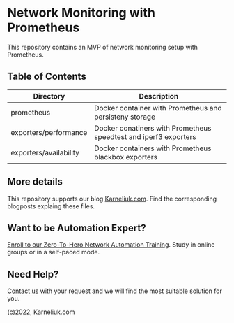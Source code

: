 # Network Monitoring with Prometheus
This repository contains an MVP of network monitoring setup with Prometheus.

## Table of Contents
| Directory | Description |
| ------ | ------- |
| prometheus | Docker container with Prometheus and persisteny storage |
| exporters/performance | Docker conatiners with Prometheus speedtest and iperf3 exporters |
| exporters/availability | Docker containers with Prometheus blackbox exporters|

## More details
This repository supports our blog [Karneliuk.com](https://karneliuk.com). Find the corresponding blogposts explaing these files.

## Want to be Automation Expert?
[Enroll to our Zero-To-Hero Network Automation Training](https://training.karneliuk.com/forms/). Study in online groups or in a self-paced mode.

## Need Help?
[Contact us](https://karneliuk.com/contact/) with your request and we will find the most suitable solution for you.

(c)2022, Karneliuk.com